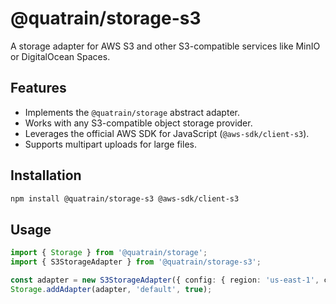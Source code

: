 # @quatrain/storage-s3

A storage adapter for AWS S3 and other S3-compatible services like MinIO or DigitalOcean Spaces.

## Features

-  Implements the `@quatrain/storage` abstract adapter.
-  Works with any S3-compatible object storage provider.
-  Leverages the official AWS SDK for JavaScript (`@aws-sdk/client-s3`).
-  Supports multipart uploads for large files.

## Installation

```bash
npm install @quatrain/storage-s3 @aws-sdk/client-s3
```

## Usage

```typescript
import { Storage } from '@quatrain/storage';
import { S3StorageAdapter } from '@quatrain/storage-s3';

const adapter = new S3StorageAdapter({ config: { region: 'us-east-1', credentials: { ... } } });
Storage.addAdapter(adapter, 'default', true);
```
